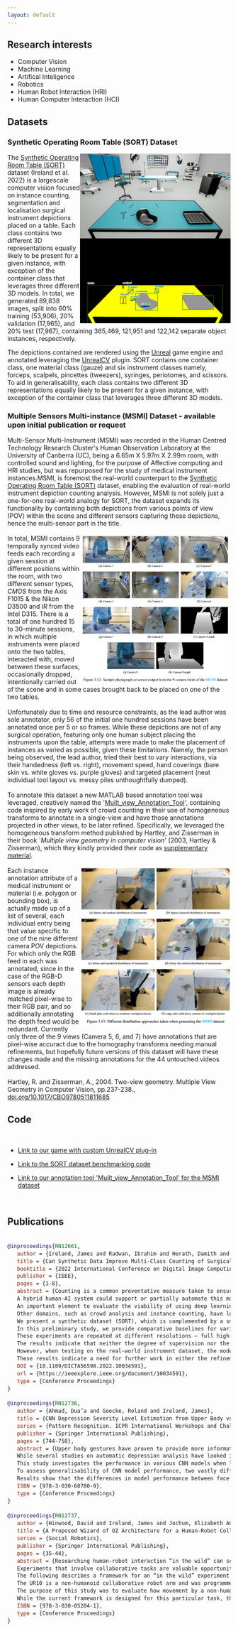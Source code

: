 ```yaml
---
layout: default
---
```



## Research interests  
* Computer Vision 
* Machine Learning 
* Artifical Inteligence  
* Robotics
* Human Robot Interaction (HRI) 
* Human Computer Interaction (HCI) 

## Datasets
### Synthetic Operating Room Table (SORT) Dataset
<img align="right" width="340" src="./Figures/sORt_img_and_annotation_stacked_vert.png">
The <a href="https://doi.org/10.7910/DVN/UCG5CW">Synthetic Operating Room Table (SORT)</a> dataset (Ireland et al. 2022) is a largescale computer vision focused on instance counting, segmentation and localisation surgical instrument depictions placed on a table. Each class contains two different 3D representations equally likely to be present for a given instance, with exception of the container class that leverages three different 3D models. In total, we generated 89,838 images, split into 60% training (53,906), 20% validation (17,965), and 20% test (17,967), containing 365,469, 121,951 and 122,142 separate object instances, respectively. 


The depictions contained are rendered using the <a href="https://www.unrealengine.com">Unreal</a> game engine and annotated leveraging the <a href="https://unrealcv.org">UnrealCV</a> plugin. SORT contains one container class, one material class (gauze) and six instrument classes namely, forceps, scalpels, pincettes (tweezers), syringes, periotomes, and scissors. To aid in generalisability, each class contains two different 3D representations equally likely to be present for a given instance, with exception of the container class that leverages three different 3D models.
  


### Multiple Sensors Multi-instance (MSMI) Dataset - available upon initial publication or request 
Multi-Sensor Multi-Instrument (MSMI) was recorded in the Human Centred Technology Research Cluster's Human Observation Laboratory at the University of Canberra (UC), being a 6.65m X 5.97m X 2.99m room, with controlled sound and lighting, for the purpose of Affective computing and HRI studies, but was repurposed for the study of medical instrument instances.MSMI, is foremost the real-world counterpart to the <a href="https://doi.org/10.7910/DVN/UCG5CW">Synthetic Operating Room Table (SORT)</a> dataset, enabling the evaluation of real-world instrument depiction counting analysis. However, MSMI is not solely just a one-for-one real-world analogy for SORT, the dataset expands its functionality by containing both depictions from various points of view (POV) within the scene and different sensors capturing these depictions, hence the multi-sensor part in the title.  
<br>
<img align="right" width="340" src="./Figures/MSMI_sample_all_feeds.PNG">
In total, MSMI contains 9 temporally synced video feeds each recording a given session at different positions within the room, with two different sensor types, <em>CMOS</em> from the Axis F1015 & the Nikon D3500 and <em>IR</em> from the Intel D315. There is a total of one hundred 15 to 30-minute sessions, in which multiple instruments were placed onto the two tables, interacted with, moved between these surfaces, occasionally dropped, intentionally carried out of the scene and in some cases brought back to be placed on one of the two tables.  
<br>
Unfortunately due to time and resource constraints, as the lead author was sole annotator, only 56 of the initial one hundred sessions have been annotated once per 5 or so frames.  While these depictions are not of any surgical operation, featuring only one human subject placing the instruments upon the table, attempts were made to make the placement of instances as varied as possible, given these limitations. Namely, the person being observed, the lead author, tried their best to vary interactions, via their handedness (left vs. right), movement speed, hand coverings (bare skin vs. white gloves vs. purple gloves) and targeted placement (neat individual tool layout vs. messy piles unthoughtfully dumped). 
<br>
<br>
To annotate this dataset a new MATLAB based annotation tool was leveraged, creatively named the '<a href="https://github.com/James-Ireland/Muilt_view_Annotation_Tool">Muilt_view_Annotation_Tool</a>', containing code inspired by early work of crowd counting in their use of homogeneous transforms to annotate in a single-view and have those annotations projected in other views, to be later refined. Specifically, we leveraged the homogeneous transform method published by Hartley, and Zisserman in their book `<cite>Multiple view geometry in computer vision</cite>' (2003, Hartley & Zisserman), which they kindly provided their code as <a href="https://www.robots.ox.ac.uk/~vgg/hzbook/code">supplementary material</a>. 
<br>
<br>
<img align="right" width="340" src="./Figures/MSMI_distribution.PNG">
Each instance annotation attribute of a medical instrument or material (i.e. polygon or bounding box), is actually made up of a list of several, each individual entry being that value specific to one of the nine different camera POV depictions. For which only the RGB feed in each was annotated, since in the case of the RGB-D sensors each depth image is already matched pixel-wise to their RGB pair, and so additionally annotating the depth feed would be redundant. Currently only three of the 9 views (Camera 5, 6, and 7) have annotations that are pixel-wise accuract due to the homography transforms needing manual refinements, but hopefully future versions of this dataset will have these changes made and the missing annotations for the 44 untouched videos addressed. 
<br>
<br>
Hartley, R. and Zisserman, A., 2004. Two-view geometry. Multiple View Geometry in Computer Vision, pp.237-238., <a href="https://doi.org/10.1017/CBO9780511811685"> doi.org/10.1017/CBO9780511811685 </a>

## Code 
 &nbsp;
  * <a href="https://github.com/James-Ireland/Synthetic_OR_table_generative_game">Link to our game with custom UnrealCV plug-in </a>
  
  * <a href="https://github.com/James-Ireland/Surgical_instrument_instance_counting_benchmarks">Link to the SORT dataset benchmarking code </a>
  
  * <a href="https://github.com/James-Ireland/Muilt_view_Annotation_Tool">Link to our annotation tool 'Muilt_view_Annotation_Tool' for the MSMI dataset </a>
 
&nbsp;

## Publications
```bibtex

@inproceedings{RN12661,
   author = {Ireland, James and Radwan, Ibrahim and Herath, Damith and Goecke, Roland},
   title = {Can Synthetic Data Improve Multi-Class Counting of Surgical Instruments?},
   booktitle = {2022 International Conference on Digital Image Computing: Techniques and Applications (DICTA)},
   publisher = {IEEE},
   pages = {1-8},
   abstract = {Counting is a common preventative measure taken to ensure surgical instruments are not retained during surgery, which could cause serious detrimental effects including chronic pain and sepsis. 
   A hybrid human-AI system could support or partially automate this manual counting of instruments. 
   An important element to evaluate the viability of using deep learning computer vision-based counting is a suitable large-scale dataset of surgical instruments. 
   Other domains, such as crowd analysis and instance counting, have leveraged synthetic datasets to evaluate and augment different approaches. 
   We present a synthetic dataset (SORT), which is complemented by a smaller real-world dataset of surgical instruments (MSMI), to assess the hypothesis of whether synthetic training data can improve the performance of multi-class multi-instance counting models when applied to real-world data. 
   In this preliminary study, we provide comparative baselines for various popular counting techniques on synthetic data, such as direct regression, segmentation, localisation, and density estimation. 
   These experiments are repeated at different resolutions – full high-definition (1080×1920 pixels), half (690×540 pixels), and a quarter (480×270 pixels) – to measure the robustness of different supervision methods to varying image scales. 
   The results indicate that neither the degree of supervision nor the image resolution during model training impact performance significantly on the synthetic data. 
   However, when testing on the real-world instrument dataset, the models trained on synthetic data were significantly less accurate. 
   These results indicate a need for further work in either the refinement of the synthetic depictions or fine-tuning upon real-world data to achieve similar performance in domain adaptation scenarios compared to training and testing solely on the synthetic data.},
   DOI = {10.1109/DICTA56598.2022.10034591},
   url = {https://ieeexplore.ieee.org/document/10034591},
   type = {Conference Proceedings}
}

@inproceedings{RN12736,
   author = {Ahmad, Dua’a and Goecke, Roland and Ireland, James},
   title = {CNN Depression Severity Level Estimation from Upper Body vs. Face-Only Images},
   series = {Pattern Recognition. ICPR International Workshops and Challenges},
   publisher = {Springer International Publishing},
   pages = {744-758},
   abstract = {Upper body gestures have proven to provide more information about a person’s depressive state when added to facial expressions. 
   While several studies on automatic depression analysis have looked into this impact, little is known in regard to how a convolutional neural network (CNN) uses such information for predicting depression severity levels. 
   This study investigates the performance in various CNN models when looking at facial images alone versus including the upper body when estimating depression severity levels on a regressive scale. 
   To assess generalisability of CNN model performance, two vastly different datasets were used, one collected by the Black Dog Institute and the other being the 2013 Audio/Visual Emotion Challenge (AVEC). 
   Results show that the differences in model performance between face versus upper body are slight, as model performance across multiple architectures is very similar but varies when different datasets are introduced.},
   ISBN = {978-3-030-68780-9},
   type = {Conference Proceedings}
}

@inproceedings{RN12737,
   author = {Hinwood, David and Ireland, James and Jochum, Elizabeth Ann and Herath, Damith},
   title = {A Proposed Wizard of OZ Architecture for a Human-Robot Collaborative Drawing Task},
   series = {Social Robotics},
   publisher = {Springer International Publishing},
   pages = {35-44},
   abstract = {Researching human-robot interaction “in the wild” can sometimes require insight from different fields. 
   Experiments that involve collaborative tasks are valuable opportunities for studying HRI and developing new tools. 
   The following describes a framework for an “in the wild” experiment situated in a public museum that involved a Wizard of OZ (WOZ) controlled robot. 
   The UR10 is a non-humanoid collaborative robot arm and was programmed to engage in a collaborative drawing task. 
   The purpose of this study was to evaluate how movement by a non-humanoid robot could affect participant experience. 
   While the current framework is designed for this particular task, the control architecture could be built upon to provide a base for various collaborative studies.},
   ISBN = {978-3-030-05204-1},
   type = {Conference Proceedings}
}

``` 


